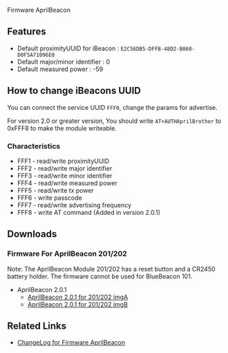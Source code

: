 

Firmware AprilBeacon

## Features

  - Default proximityUUID for iBeacon :
    `E2C56DB5-DFFB-48D2-B060-D0F5A71096E0`
  - Default major/minor identifier : 0
  - Default measured power : -59

## How to change iBeacons UUID

You can connect the service UUID `FFF0`, change the params for
advertise.

For version 2.0 or greater version, You should write
`AT+AUTHAprilBrother` to 0xFFF8 to make the module writeable.

### Characteristics

  - FFF1 - read/write proximityUUID
  - FFF2 - read/write major identifier
  - FFF3 - read/write minor identifier
  - FFF4 - read/write measured power
  - FFF5 - read/write tx power
  - FFF6 - write passcode
  - FFF7 - read/write advertising frequency
  - FFF8 - write AT command (Added in version 2.0.1)

## Downloads

### Firmware For AprilBeacon 201/202

Note: The AprilBeacon Module 201/202 has a reset button and a CR2450
battery holder. The firmware cannot be used for BlueBeacon 101.

  - AprilBeacon 2.0.1
      - [AprilBeacon 2.0.1 for 201/202
        imgA](http://aprbrother.qiniudn.com/iBeacon-cc2540-2.0.1-imgA.bin?download)
      - [AprilBeacon 2.0.1 for 201/202
        imgB](http://aprbrother.qiniudn.com/iBeacon-cc2540-2.0.1-imgB.bin?download)

## Related Links

  - [ChangeLog for Firmware
    AprilBeacon](ChangeLogForFirmwareAprilBeacon.md)